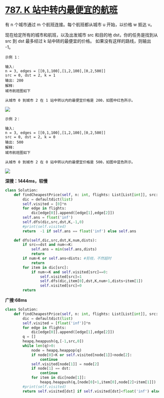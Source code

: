 # [787. K 站中转内最便宜的航班](https://leetcode-cn.com/problems/cheapest-flights-within-k-stops/)

有 n 个城市通过 m 个航班连接。每个航班都从城市 u 开始，以价格 w 抵达 v。

现在给定所有的城市和航班，以及出发城市 src 和目的地 dst，你的任务是找到从 src 到 dst 最多经过 k 站中转的最便宜的价格。 如果没有这样的路线，则输出 -1。

```
示例 1：

输入: 
n = 3, edges = [[0,1,100],[1,2,100],[0,2,500]]
src = 0, dst = 2, k = 1
输出: 200
解释: 
城市航班图如下

从城市 0 到城市 2 在 1 站中转以内的最便宜价格是 200，如图中红色所示。
```



![](https://s3-lc-upload.s3.amazonaws.com/uploads/2018/02/16/995.png)

```
示例 2：

输入: 
n = 3, edges = [[0,1,100],[1,2,100],[0,2,500]]
src = 0, dst = 2, k = 0
输出: 500
解释: 
城市航班图如下

从城市 0 到城市 2 在 0 站中转以内的最便宜价格是 500，如图中蓝色所示。
```

![](https://s3-lc-upload.s3.amazonaws.com/uploads/2018/02/16/995.png)

**深搜：1444ms，较慢**

```python
class Solution:
    def findCheapestPrice(self, n: int, flights: List[List[int]], src: int, dst: int, K: int) -> int:
        dic = defaultdict(list)
        self.visited = [0]*n
        for edge in flights:
            dic[edge[0]].append([edge[1],edge[2]])
        self.ans = float('inf')
        self.dfs(dic,src,dst,K,-1,0)
        #print(self.visited)
        return  -1 if self.ans == float('inf') else self.ans
    
    def dfs(self,dic,src,dst,K,num,dists):
        if src==dst and num<=K:
            self.ans = min(self.ans,dists)
            return
        if num>K or self.ans<dists: #剪枝，不然超时
            return 
        for item in dic[src]:
            if num<=K and self.visited[src]==0:
                self.visited[src]=1
                self.dfs(dic,item[0],dst,K,num+1,dists+item[1])
                self.visited[src]=0
        return 

```

**广搜:68ms**

```python
class Solution:
    def findCheapestPrice(self, n: int, flights: List[List[int]], src: int, dst: int, K: int) -> int:
        dic = defaultdict(list)
        self.visited = [float('inf')]*n
        for edge in flights:
            dic[edge[0]].append([edge[1],edge[2]])
        q = []
        heapq.heappush(q,[-1,src,0])
        while len(q)>0:
            node = heapq.heappop(q)
            if node[0]>K or self.visited[node[1]]<node[2]:
                continue
            self.visited[node[1]] = node[2]
            if node[1] == dst:
                continue
            for item in dic[node[1]]:
                heapq.heappush(q,[node[0]+1,item[0],node[2]+item[1]])
        #print(self.visited)
        return self.visited[dst] if self.visited[dst]<float('inf') else -1
```

